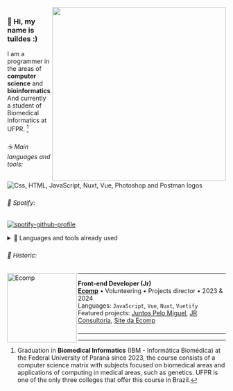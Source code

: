 <img src="https://raw.githubusercontent.com/MicaelliMedeiros/micaellimedeiros/master/image/computer-illustration.png" min-width="400px" max-width="400px" width="400px" align="right">

<h3 align="left">🐇 Hi, my name is tuildes :)</h3>

I am a programmer in the areas of **computer science** and **bioinformatics**
<br />
And currently a student of Biomedical Informatics at UFPR. [^1]

###

<h6 align="left">☕ Main languages ​​and tools:</h6>

<div align="left">
  <img src="https://skillicons.dev/icons?i=c,vscode,md,notion,github,linux,vim,git&theme=dark&perline=4" alt="Css, HTML, JavaScript, Nuxt, Vue, Photoshop and Postman logos"  />
</div>

###

<h6 align="left">🎵 Spotify:</h4>

[![spotify-github-profile](https://spotify-github-profile.vercel.app/api/view?uid=aq8nkj7zs2bey71k6fsegdx8e&cover_image=true&theme=natemoo-re&show_offline=false&background_color=141414&interchange=false&bar_color=53b14f&bar_color_cover=true)](https://github.com/kittinan/spotify-github-profile)

<details>
  <summary>🐛 Languages ​​and tools already used</summary>

  <br />
  <div align="left">
    <img src="https://skillicons.dev/icons?i=ps,css,html,postman,javascript,nuxtjs,vue,vuetify&theme=dark&perline=8" alt="Css, HTML, JavaScript, Nuxt, Vue, Photoshop and Postman logos"  />
  </div>
</details>

###

<h6 align="left">🚀  Historic:</h6>

###

[<img align="left" height="160px" width="160px" alt="Ecomp" src="https://media.licdn.com/dms/image/C4E0BAQH52NBaBJ3Chw/company-logo_200_200/0/1657585171137?e=2147483647&v=beta&t=W_HaSuUsGZNfW0ejGZl6sTLZqky4MTCpYvMtCgaCzB4"/>](https://ecomp.co/)

***

**Front-end Developer (Jr)** \
[**Ecomp**](https://ecomp.co/) • Volunteering • Projects director • 2023 & 2024 \
Languages: `JavaScript`, `Vue`, `Nuxt`, `Vuetify` \
Featured projects: [Juntos Pelo Miguel](https://miguellorenzo.org/), [JR Consultoria](http://jrconsultoria.com.br/), [Site da Ecomp](https://ecomp.co/)

###

***

[^1]: Graduation in **Biomedical Informatics** (IBM - Informática Biomédica) at the Federal University of Paraná since 2023, the course consists of a computer science matrix with subjects focused on biomedical areas and applications of computing in medical areas, such as genetics. UFPR is one of the only three colleges that offer this course in Brazil.
